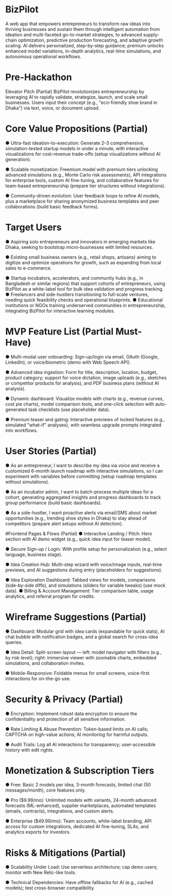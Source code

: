 # BizPilot
A web app that empowers entrepreneurs to transform raw ideas into thriving businesses and
sustain them through intelligent automation from ideation and multi-faceted go-to-market
strategies, to advanced supply-chain optimization, predictive production forecasting, and
adaptive growth scaling. AI delivers personalized, step-by-step guidance; premium unlocks
enhanced model variations, in-depth analytics, real-time simulations, and autonomous
operational workflows.

# Pre-Hackathon
Elevator Pitch (Partial)
BizPilot revolutionizes entrepreneurship by leveraging AI to rapidly validate, strategize, launch,
and scale small businesses. Users input their concept (e.g., "eco-friendly shoe brand in Dhaka")
via text, voice, or document upload.

# Core Value Propositions (Partial)
● Ultra-fast ideation-to-execution: Generate 2–3 comprehensive, simulation-tested
startup models in under a minute, with interactive visualizations for cost-revenue
trade-offs (setup visualizations without AI generation).

● Scalable monetization: Freemium model with premium tiers unlocking advanced
simulations (e.g., Monte Carlo risk assessments), API integrations for enterprise tools,
custom AI fine-tuning, and collaborative features for team-based entrepreneurship
(prepare tier structures without integrations).

● Community-driven evolution: User feedback loops to refine AI models, plus a
marketplace for sharing anonymized business templates and peer collaborations (build
basic feedback forms).

# Target Users
● Aspiring solo entrepreneurs and innovators in emerging markets like Dhaka, seeking to
bootstrap micro-businesses with limited resources.

● Existing small business owners (e.g., retail shops, artisans) aiming to digitize and
optimize operations for growth, such as expanding from local sales to e-commerce.

● Startup incubators, accelerators, and community hubs (e.g., in Bangladesh or similar
regions) that support cohorts of entrepreneurs, using BizPilot as a white-label tool for
bulk idea validation and progress tracking.
● Freelancers and side-hustlers transitioning to full-scale ventures, needing quick
feasibility checks and operational blueprints.
● Educational institutions or NGOs training underserved communities in entrepreneurship,
integrating BizPilot for interactive learning modules.

# MVP Feature List (Partial Must-Have)
● Multi-modal user onboarding: Sign-up/login via email, OAuth (Google, LinkedIn), or
voice/biometric (demo with Web Speech API).

● Advanced idea ingestion: Form for title, description, location, budget, product category;
support for voice dictation, image uploads (e.g., sketches or competitor products for
analysis), and PDF business plans (without AI analysis).

● Dynamic dashboard: Visualize models with charts (e.g., revenue curves, cost pie charts),
model comparison tools, and one-click selection with auto-generated task checklists (use
placeholder data).

● Premium teaser and gating: Interactive previews of locked features (e.g., simulated
"what-if" analyses), with seamless upgrade prompts integrated into workflows.

# User Stories (Partial)
● As an entrepreneur, I want to describe my idea via voice and receive a customized
6-month launch roadmap with interactive simulations, so I can experiment with variables
before committing (setup roadmap templates without simulations).

● As an incubator admin, I want to batch-process multiple ideas for a cohort, generating
aggregated insights and progress dashboards to track group performance (build basic
dashboards).

● As a side-hustler, I want proactive alerts via email/SMS about market opportunities (e.g.,
trending shoe styles in Dhaka) to stay ahead of competitors (prepare alert setups without
AI detection).

#Frontend Pages & Flows (Partial)
● Interactive Landing / Pitch: Hero section with AI demo widget (e.g., quick idea input for
teaser model).

● Secure Sign-up / Login: With profile setup for personalization (e.g., select language,
business stage).

● Idea Creation Hub: Multi-step wizard with voice/image inputs, real-time previews, and AI
suggestions during entry (placeholders for suggestions).

● Idea Exploration Dashboard: Tabbed views for models, comparisons (side-by-side diffs),
and simulations (sliders for variable tweaks) (use mock data).
● Billing & Account Management: Tier comparison table, usage analytics, and referral
program for credits.

# Wireframe Suggestions (Partial)
● Dashboard: Modular grid with idea cards (expandable for quick stats), AI chat bubble
with notification badges, and a global search for cross-idea queries.

● Idea Detail: Split-screen layout — left: model navigator with filters (e.g., by risk level);
right: immersive viewer with zoomable charts, embedded simulations, and collaboration
invites.

● Mobile-Responsive: Foldable menus for small screens, voice-first interactions for
on-the-go use.

# Security & Privacy (Partial)
● Encryption: Implement robust data encryption to ensure the confidentiality and
protection of all sensitive information.

● Rate Limiting & Abuse Prevention: Token-based limits on AI calls; CAPTCHA on
high-value actions; AI monitoring for harmful outputs.

● Audit Trails: Log all AI interactions for transparency; user-accessible history with edit
rights.

# Monetization & Subscription Tiers
● Free: Basic 2 models per idea, 3-month forecasts, limited chat (50 messages/month),
core features only.

● Pro ($9.99/mo): Unlimited models with variants, 24-month advanced forecasts
(ML-enhanced), supplier marketplaces, automated templates (emails, contracts),
integrations, and custom alerts.

● Enterprise ($49.99/mo): Team accounts, white-label branding, API access for custom
integrations, dedicated AI fine-tuning, SLAs, and analytics exports for investors.

# Risks & Mitigations (Partial)
● Scalability Under Load: Use serverless architecture; cap demo users; monitor with
New Relic-like tools.

● Technical Dependencies: Have offline fallbacks for AI (e.g., cached models); test
cross-browser compatibility.
